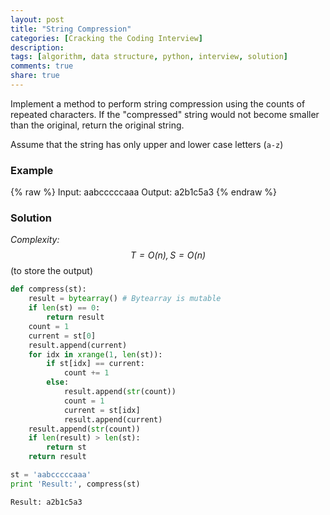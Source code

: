 ```yaml
---
layout: post
title: "String Compression"
categories: [Cracking the Coding Interview]
description:
tags: [algorithm, data structure, python, interview, solution]
comments: true
share: true
---
```

Implement a method to perform string compression using the counts of repeated characters. If the "compressed" string would not become smaller than the original, return the original string.

Assume that the string has only upper and lower case letters (`a-z`)

### Example

{% raw %}
    Input:  aabcccccaaa
    Output: a2b1c5a3
{% endraw %}

<!-- more -->

### Solution
_Complexity: $$T = O(n), S = O(n)$$_ (to store the output)

```python
def compress(st):
    result = bytearray() # Bytearray is mutable
    if len(st) == 0:
        return result
    count = 1
    current = st[0]
    result.append(current)
    for idx in xrange(1, len(st)):
        if st[idx] == current:
            count += 1
        else:
            result.append(str(count))
            count = 1
            current = st[idx]
            result.append(current)
    result.append(str(count))
    if len(result) > len(st):
        return st
    return result

st = 'aabcccccaaa'
print 'Result:', compress(st)
```
```raw
Result: a2b1c5a3
```
